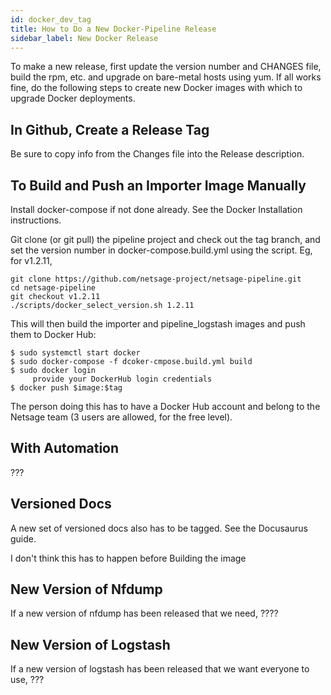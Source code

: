 ```yaml
---
id: docker_dev_tag
title: How to Do a New Docker-Pipeline Release
sidebar_label: New Docker Release
---
```


To make a new release, first update the version number and CHANGES file, build the rpm, etc.  and upgrade on bare-metal hosts using yum. If all works fine, do the following steps to create new Docker images with which to upgrade Docker deployments.

## In Github, Create a Release Tag

Be sure to copy info from the Changes file into the Release description.

## To Build and Push an Importer Image Manually

Install docker-compose if not done already. See the Docker Installation instructions.

Git clone (or git pull) the pipeline project and check out the tag branch, and set the version number in docker-compose.build.yml using the script. Eg, for v1.2.11,
```
git clone https://github.com/netsage-project/netsage-pipeline.git
cd netsage-pipeline
git checkout v1.2.11
./scripts/docker_select_version.sh 1.2.11
```

This will then build the importer and pipeline_logstash images and push them to Docker Hub:
```
$ sudo systemctl start docker
$ sudo docker-compose -f dcoker-cmpose.build.yml build
$ sudo docker login
     provide your DockerHub login credentials
$ docker push $image:$tag
```
The person doing this has to have a Docker Hub account and belong to the Netsage team (3 users are allowed, for the free level).

## With Automation

???

## Versioned Docs

A new set of versioned docs also has to be tagged. See the Docusaurus guide. 

I don't think this has to happen before Building the image 

## New Version of Nfdump

If a new version of nfdump has been released that we need,
????

## New Version of Logstash

If a new version of logstash has been released that we want everyone to use,
???
